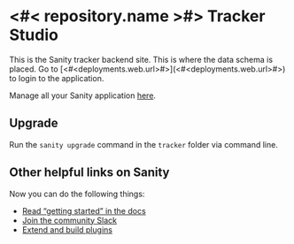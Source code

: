 # <#< repository.name >#> Tracker Studio

This is the Sanity tracker backend site. This is where the data schema is placed. Go to [<#<deployments.web.url>#>](<#<deployments.web.url>#>) to login to the application.

Manage all your Sanity application [here](https://manage.sanity.io/).

## Upgrade

Run the `sanity upgrade` command in the `tracker` folder via command line.

## Other helpful links on Sanity

Now you can do the following things:

- [Read “getting started” in the docs](https://www.sanity.io/docs/introduction/getting-started?utm_source=readme)
- [Join the community Slack](https://slack.sanity.io/?utm_source=readme)
- [Extend and build plugins](https://www.sanity.io/docs/content-studio/extending?utm_source=readme)
